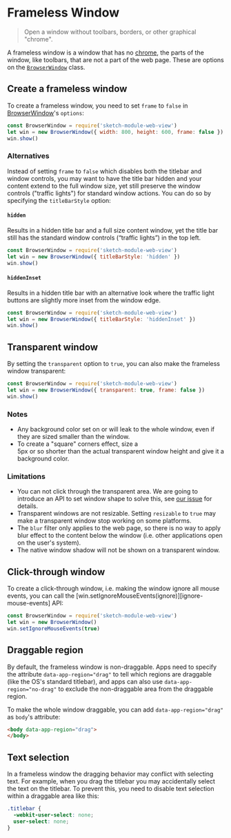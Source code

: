 # Frameless Window

> Open a window without toolbars, borders, or other graphical "chrome".

A frameless window is a window that has no [chrome](https://developer.mozilla.org/en-US/docs/Glossary/Chrome), the parts of the window, like toolbars, that are not a part of the web page. These are options on the [`BrowserWindow`](browser-window.md) class.

## Create a frameless window

To create a frameless window, you need to set `frame` to `false` in [BrowserWindow](browser-window.md)'s `options`:

```javascript
const BrowserWindow = require('sketch-module-web-view')
let win = new BrowserWindow({ width: 800, height: 600, frame: false })
win.show()
```

### Alternatives

Instead of setting `frame` to `false` which disables both the titlebar and window controls, you may want to have the title bar hidden and your content extend to the full window size, yet still preserve the window controls ("traffic lights") for standard window actions. You can do so by specifying the `titleBarStyle` option:

#### `hidden`

Results in a hidden title bar and a full size content window, yet the title bar still has the standard window controls (“traffic lights”) in the top left.

```javascript
const BrowserWindow = require('sketch-module-web-view')
let win = new BrowserWindow({ titleBarStyle: 'hidden' })
win.show()
```

#### `hiddenInset`

Results in a hidden title bar with an alternative look where the traffic light buttons are slightly more inset from the window edge.

```javascript
const BrowserWindow = require('sketch-module-web-view')
let win = new BrowserWindow({ titleBarStyle: 'hiddenInset' })
win.show()
```

<!-- #### `customButtonsOnHover`

Uses custom drawn close, miniaturize, and fullscreen buttons that display when hovering in the top left of the window. These custom buttons prevent issues with mouse events that occur with the standard window toolbar buttons. This option is only applicable for frameless windows.

```javascript
const { BrowserWindow } = require('electron')
let win = new BrowserWindow({
  titleBarStyle: 'customButtonsOnHover',
  frame: false,
})
win.show()
``` -->

## Transparent window

By setting the `transparent` option to `true`, you can also make the frameless window transparent:

```javascript
const BrowserWindow = require('sketch-module-web-view')
let win = new BrowserWindow({ transparent: true, frame: false })
win.show()
```

### Notes

- Any background color set on <html> or <body> will leak to the whole window, even if they are sized smaller than the window.
- To create a "square" corners effect, size a <div> 5px or so shorter than the actual transparent window height and give it a background color.

### Limitations

- You can not click through the transparent area. We are going to introduce an API to set window shape to solve this, see [our issue](https://github.com/electron/electron/issues/1335) for details.
- Transparent windows are not resizable. Setting `resizable` to `true` may make a transparent window stop working on some platforms.
- The `blur` filter only applies to the web page, so there is no way to apply blur effect to the content below the window (i.e. other applications open on the user's system).
- The native window shadow will not be shown on a transparent window.

## Click-through window

To create a click-through window, i.e. making the window ignore all mouse events, you can call the [win.setIgnoreMouseEvents(ignore)][ignore-mouse-events] API:

```javascript
const BrowserWindow = require('sketch-module-web-view')
let win = new BrowserWindow()
win.setIgnoreMouseEvents(true)
```

## Draggable region

By default, the frameless window is non-draggable. Apps need to specify the attribute `data-app-region="drag"` to tell which regions are draggable (like the OS's standard titlebar), and apps can also use `data-app-region="no-drag"` to exclude the non-draggable area from the draggable region.

To make the whole window draggable, you can add `data-app-region="drag"` as `body`'s attribute:

```html
<body data-app-region="drag">
</body>
```

## Text selection

In a frameless window the dragging behavior may conflict with selecting text. For example, when you drag the titlebar you may accidentally select the text on the titlebar. To prevent this, you need to disable text selection within a draggable area like this:

```css
.titlebar {
  -webkit-user-select: none;
  user-select: none;
}
```
